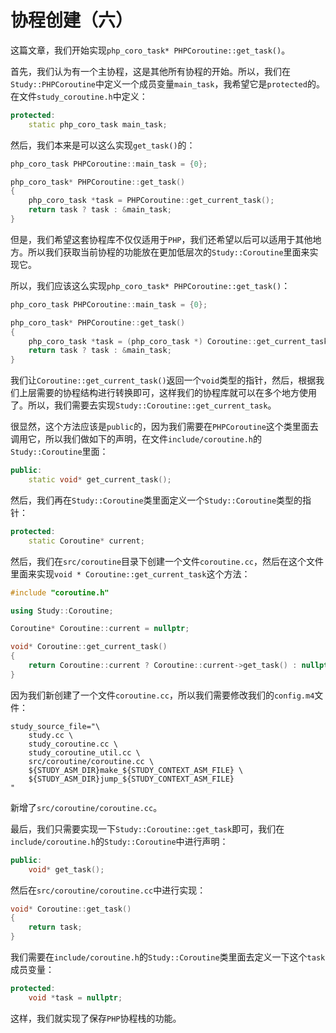 # 协程创建（六）

这篇文章，我们开始实现`php_coro_task* PHPCoroutine::get_task()`。

首先，我们认为有一个主协程，这是其他所有协程的开始。所以，我们在`Study::PHPCoroutine`中定义一个成员变量`main_task`，我希望它是`protected`的。在文件`study_coroutine.h`中定义：

```cpp
protected:
    static php_coro_task main_task;
```

然后，我们本来是可以这么实现`get_task()`的：

```cpp
php_coro_task PHPCoroutine::main_task = {0};

php_coro_task* PHPCoroutine::get_task()
{
    php_coro_task *task = PHPCoroutine::get_current_task();
    return task ? task : &main_task;
}
```

但是，我们希望这套协程库不仅仅适用于`PHP`，我们还希望以后可以适用于其他地方。所以我们获取当前协程的功能放在更加低层次的`Study::Coroutine`里面来实现它。

所以，我们应该这么实现`php_coro_task* PHPCoroutine::get_task()`：

```cpp
php_coro_task PHPCoroutine::main_task = {0};

php_coro_task* PHPCoroutine::get_task()
{
    php_coro_task *task = (php_coro_task *) Coroutine::get_current_task();
    return task ? task : &main_task;
}
```

我们让`Coroutine::get_current_task()`返回一个`void`类型的指针，然后，根据我们上层需要的协程结构进行转换即可，这样我们的协程库就可以在多个地方使用了。所以，我们需要去实现`Study::Coroutine::get_current_task`。

很显然，这个方法应该是`public`的，因为我们需要在`PHPCoroutine`这个类里面去调用它，所以我们做如下的声明，在文件`include/coroutine.h`的`Study::Coroutine`里面：

```cpp
public:
    static void* get_current_task();
```

然后，我们再在`Study::Coroutine`类里面定义一个`Study::Coroutine`类型的指针：

```cpp
protected:
    static Coroutine* current;
```

然后，我们在`src/coroutine`目录下创建一个文件`coroutine.cc`，然后在这个文件里面来实现`void * Coroutine::get_current_task`这个方法：

```cpp
#include "coroutine.h"

using Study::Coroutine;

Coroutine* Coroutine::current = nullptr;

void* Coroutine::get_current_task()
{
    return Coroutine::current ? Coroutine::current->get_task() : nullptr;
}
```

因为我们新创建了一个文件`coroutine.cc`，所以我们需要修改我们的`config.m4`文件：

```shell
study_source_file="\
    study.cc \
    study_coroutine.cc \
    study_coroutine_util.cc \
    src/coroutine/coroutine.cc \
    ${STUDY_ASM_DIR}make_${STUDY_CONTEXT_ASM_FILE} \
    ${STUDY_ASM_DIR}jump_${STUDY_CONTEXT_ASM_FILE}
"
```

新增了`src/coroutine/coroutine.cc`。

最后，我们只需要实现一下`Study::Coroutine::get_task`即可，我们在`include/coroutine.h`的`Study::Coroutine`中进行声明：

```cpp
public:
    void* get_task();
```

然后在`src/coroutine/coroutine.cc`中进行实现：

```cpp
void* Coroutine::get_task()
{
    return task;
}
```

我们需要在`include/coroutine.h`的`Study::Coroutine`类里面去定义一下这个`task`成员变量：

```cpp
protected:
    void *task = nullptr;
```

这样，我们就实现了保存`PHP`协程栈的功能。